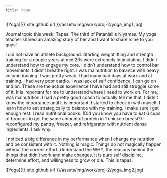 ```yaml
---
title: Yoga
---
```


![Yoga]({{ site.github.url }}/assets/img/work/proj-2/yoga_img1.jpg)

Journal topic this week: Tapas. The third of Patanjali's Niyamas. My yoga teacher shared an amazing story of her and I want to share mine to you guys!

I did not have an athlete background. Starting weightlifting and strength training for a couple years at mid 20s were extremely intimidating. 
I didn’t understand how to engage my core. I didn’t understand how to control bar movements. I didn’t breathe right. I was malnutrition to balance with heavy volume training. I was pretty weak. I had many bad days at work and at training. I had very poor cardio. I was lack of self confidence. I can go on and on. These are the actual experience I have had and still struggle some of it. 
It is important for me to understand where I need to work on. For me, I was malnutrition. I had a pretty good coach to actually tell me that. I didn’t know the importance until it is important. 
I started to check in with myself. I learn how to eat strategically to balance with my training. I make sure I get enough rest. I read nutritional books. (Did you know you have to eat 6 cups of broccoli to get the same amount of protein in 1 chicken breast?) I reconfigured my pantry, freezer, and refrigerator with nutrient dense ingredients. I ask why.

I noticed a big difference in my performance when I change my nutrition and be consistent with it. 
Nothing is magic. Things do not magically happen without the correct effort. Understand the WHY, the reasons behind the things that didn’t work and make changes. It is pure self discipline, determine effort, and willingness to grow or die. This is tapas.

![Yoga]({{ site.github.url }}/assets/img/work/proj-2/yoga_img2.jpg)
